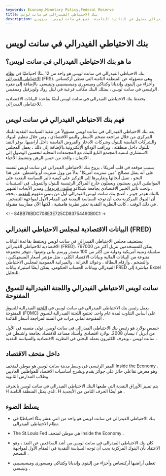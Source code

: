 ```yaml
---
keywords: Economy,Monetary Policy,Federal Reserve
title: بنك الاحتياطي الفيدرالي في سانت لويس
description: البنك الاحتياطي الفيدرالي مسئول عن الدائرة الثامنة. تقع في سانت لويس ، ميزوري.
---
```


# بنك الاحتياطي الفيدرالي في سانت لويس
## ما هو بنك الاحتياطي الفيدرالي في سانت لويس؟

بنك الاحتياطي الفيدرالي في سانت لويس هو واحد من 12 بنكًا احتياطيًا في [نظام الاحتياطي الفيدرالي](/federalreservesystem) (FRS). وهي مسؤولة عن المنطقة الثامنة التي تغطي أركنساس وأجزاء من إلينوي وإنديانا وكنتاكي وميسوري وميسيسيبي وتينيسي. بالإضافة إلى مقره الرئيسي في سانت لويس ، يمتلك البنك مكاتب فرعية في ليتل روك ولويزفيل وممفيس .

يحتفظ بنك الاحتياطي الفيدرالي في سانت لويس أيضًا بقاعدة البيانات الاقتصادية للاحتياطي الفيدرالي.

## فهم بنك الاحتياطي الفيدرالي في سانت لويس

يعد بنك الاحتياطي الفيدرالي في سانت لويس مسؤولاً عن تنفيذ السياسة النقدية للبنك المركزي من خلال مراجعة تضخم الأسعار والنمو الاقتصادي ، ومن خلال تنظيم البنوك والشركات القابضة للبنوك وشركات الادخار والقروض القابضة داخل أراضيها. يوفر النقد للبنوك داخل منطقته ، ويراقب الودائع الإلكترونية.بالإضافة إلى ذلك ، يعمل المجلس الاستشاري لتنمية المجتمع التابع للبنك مع المجتمعات المحلية لتحسين الوصول إلى الائتمان ، والحد من حبس الرهن وتنشيط الأحياء .

بسبب موقعه في قلب أمريكا ، يروج بنك الاحتياطي الفيدرالي في سانت لويس لنفسه على أنه يمثل مصالح "مين ستريت أمريكا" بدلاً من وول ستريت أو واشنطن. على هذا النحو ، تميل أبحاثها وتقاريرها إلى التركيز على كيفية تأثير السياسة النقدية على المواطنين الذين يعيشون ويعملون خارج المراكز الرئيسية للبنوك والتمويل. في الستينيات ، وتحت تأثير الخبير الاقتصادي بجامعة شيكاغو [ميلتون فريدمان](/milton-friedman) ومدير الأبحاث الشهير بالبنك هومر جونز ، أصبح بنك سانت لويس الفيدرالي أول من يتبنى مفهوم [النقدية](/monetarism) ، بحجة أن البنوك المركزية يجب أن توجه السياسة النقدية في المقام الأول لمواجهة التضخم. . في ذلك الوقت ، كانت النظرية النقدية تعتبر نظرية هامشية ، لكنها الآن ممارسة مقبولة .

<! - 84BB76BDC708E3E725CD83754490B0C1 ->

## البيانات الاقتصادية لمجلس الاحتياطي الفيدرالي (FRED)

يستضيف مجلس الاحتياطي الفيدرالي في سانت لويس ويحتفظ بقاعدة البيانات الاقتصادية للاحتياطي الفيدرالي (FRED). يمكن للمستخدمين تنزيل أكثر من 767000 سلسلة زمنية أمريكية ودولية من أكثر من 100 مصدر ورسم بياني وتتبعها . تتوفر مجموعة متنوعة من البيانات المالية وبيانات الاقتصاد الكلي ، مثل مؤشر أسعار المستهلكين ، والتضخم ، وأرقام البطالة ، وعوائد الخزانة ، والميزانية العمومية لمجلس الاحتياطي الفيدرالي وبيانات الحساب الحكومي. يمكن أيضًا استيراد بيانات FRED مباشرة إلى Excel للتحليل.

## سانت لويس الاحتياطي الفيدرالي واللجنة الفيدرالية للسوق المفتوحة

يعمل رئيس بنك الاحتياطي الفيدرالي في سانت لويس في [اللجنة](/fomc) الفيدرالية للسوق المفتوحة (FOMC) على أساس التناوب لمدة عام واحد. تجتمع اللجنة الفيدرالية للسوق المفتوحة ثماني مرات في السنة لمراجعة أسعار الفائدة .

جيمس بولارد هو رئيس بنك الاحتياطي الفيدرالي في سانت لويس. تولى منصبه في الأول من أبريل / نيسان 2008. بولارد اقتصادي وأستاذ مساعد للاقتصاد بجامعة واشنطن في سانت لويس ، ويعرف الكثيرون بعمله البحثي في النظرية الاقتصادية والسياسة النقدية .

## داخل متحف الاقتصاد

المقر الرئيسي في وسط مدينة سانت لويس هو موطن لمتحف Inside the Economy ، وهو معرض تفاعلي حائز على جوائز يقدم ويشرح أساسيات الاقتصاد للمواطنين العاديين وطلاب المدارس الثانوية .

يتم تمييز الأوراق النقدية التي طبعها البنك الاحتياطي الفيدرالي في سانت لويس بالحرف H الذي يمثل المنطقة الثامنة. H هو أيضًا الحرف الثامن من الأبجدية .

## يسلط الضوء

- بنك الاحتياطي الفيدرالي في سانت لويس هو واحد من اثني عشر بنكًا احتياطيًا في نظام الاحتياطي الفيدرالي.

- The St.Louis Fed هي موطن لمتحف Inside the Economy .

- كان بنك الاحتياطي الفيدرالي في سانت لويس من أشد المدافعين عن النقد ، وهو الاعتقاد بأن البنوك المركزية يجب أن توجه السياسة النقدية في المقام الأول لمواجهة التضخم .

- تغطي أراضيها أركنساس وأجزاء من إلينوي وإنديانا وكنتاكي وميسوري وميسيسيبي وتينيسي .

